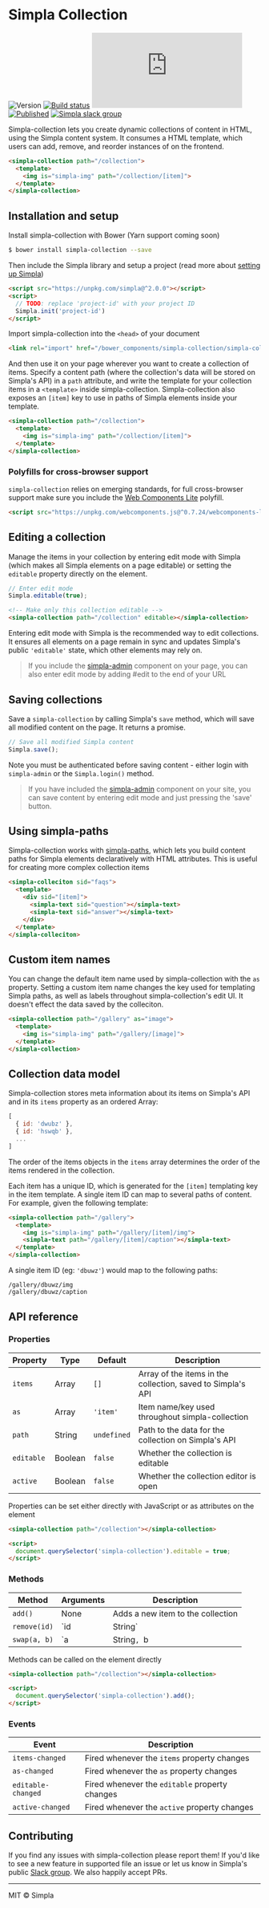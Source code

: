 # Simpla Collection
![Version][bower-badge] [![Build status][travis-badge]][travis-url] ![Size][size-badge] [![Published][webcomponents-badge]][webcomponents-url] [![Simpla slack group][slack-badge]][slack-url]

Simpla-collection lets you create dynamic collections of content in HTML, using the Simpla content system. It consumes a HTML template, which users can add, remove, and reorder instances of on the frontend.

<!---
```
<custom-element-demo>
  <template>
    <script src="../webcomponentsjs/webcomponents-lite.js"></script>
    <link rel="import" href="simpla-collection.html">
    <link rel="import" href="../simpla-img/simpla-img.html">

    <script src="https://unpkg.com/simpla@2.0.0"></script>
    <script>
      Simpla.init('local');
      Simpla.editable(true);
    </script>

    <style>
      img {
        max-width: 15rem;
      }
    </style>
    <next-code-block></next-code-block>
  </template>
</custom-element-demo>
```
-->
```html
<simpla-collection path="/collection">
  <template>
    <img is="simpla-img" path="/collection/[item]">
  </template>
</simpla-collection>
```

## Installation and setup

Install simpla-collection with Bower (Yarn support coming soon)

```sh
$ bower install simpla-collection --save
```

Then include the Simpla library and setup a project (read more about [setting up Simpla](https://www.simpla.io/docs/guides/get-started))

```html
<script src="https://unpkg.com/simpla@^2.0.0"></script>
<script>
  // TODO: replace 'project-id' with your project ID
  Simpla.init('project-id')
</script>
```

Import simpla-collection into the `<head>` of your document

```html
<link rel="import" href="/bower_components/simpla-collection/simpla-collection.html">
```

And then use it on your page wherever you want to create a collection of items. Specify a content path (where the collection's data will be stored on Simpla's API) in a `path` attribute, and write the template for your collection items in a `<template>` inside simpla-collection. Simpla-collection also exposes an `[item]` key to use in paths of Simpla elements inside your template.

```html
<simpla-collection path="/collection">
  <template>
    <img is="simpla-img" path="/collection/[item]">
  </template>
</simpla-collection>
```

### Polyfills for cross-browser support

`simpla-collection` relies on emerging standards, for full cross-browser support make sure you include the [Web Components Lite](https://github.com/webcomponents/webcomponentsjs) polyfill.

```html
<script src="https://unpkg.com/webcomponents.js@^0.7.24/webcomponents-lite.min.js" async></script>
```

## Editing a collection

Manage the items in your collection by entering edit mode with Simpla (which makes all Simpla elements on a page editable) or setting the `editable` property directly on the element.

```js
// Enter edit mode
Simpla.editable(true);
```

```html
<!-- Make only this collection editable -->
<simpla-collection path="/collection" editable></simpla-collection>
```

Entering edit mode with Simpla is the recommended way to edit collections. It ensures all elements on a page remain in sync and updates Simpla's public `'editable'` state, which other elements may rely on.

> If you include the [simpla-admin](https://webcomponents.org/element/SimplaElements/simpla-admin) component on your page, you can also enter edit mode by adding #edit to the end of your URL

## Saving collections

Save a `simpla-collection` by calling Simpla's `save` method, which will save all modified content on the page. It returns a promise.

```js
// Save all modified Simpla content
Simpla.save();
```

Note you must be authenticated before saving content - either login with `simpla-admin` or the `Simpla.login()` method.

> If you have included the [simpla-admin](http://webcomponents.org/element/SimplaElements/simpla-admin) component on your site, you can save content by entering edit mode and just pressing the 'save' button.

## Using simpla-paths

Simpla-collection works with [simpla-paths](https://github.com/SimplaElements/simpla-paths), which lets you build content paths for Simpla elements declaratively with HTML attributes. This is useful for creating more complex collection items

```html
<simpla-colleciton sid="faqs">
  <template>
    <div sid="[item]">
      <simpla-text sid="question"></simpla-text> 
      <simpla-text sid="answer"></simpla-text> 
    </div>
  </template>
</simpla-colleciton>
```

## Custom item names

You can change the default item name used by simpla-collection with the `as` property. Setting a custom item name changes the key used for templating Simpla paths, as well as labels throughout simpla-collection's edit UI. It doesn't effect the data saved by the colleciton.

```html
<simpla-collection path="/gallery" as="image">
  <template>
    <img is="simpla-img" path="/gallery/[image]">
  </template>
</simpla-collection> 
```

## Collection data model

Simpla-collection stores meta information about its items on Simpla's API and in its `items` property as an ordered Array:

```js
[
  { id: 'dwubz' },
  { id: 'hswqb' },
  ...
]
```

The order of the items objects in the `items` array determines the order of the items rendered in the collection.

Each item has a unique ID, which is generated for the `[item]` templating key in the item template. A single item ID can map to several paths of content. For example, given the following template:

```html
<simpla-collection path="/gallery">
  <template>
    <img is="simpla-img" path="/gallery/[item]/img">
    <simpla-text path="/gallery/[item]/caption"></simpla-text>
  </template>
</simpla-collection> 
```

A single item ID (eg: `'dbuwz'`) would map to the following paths:

```
/gallery/dbuwz/img
/gallery/dbuwz/caption
```

## API reference

### Properties

Property      | Type    | Default           | Description                                                   
------------- | ------- | ----------------- | -----------                                                   
`items`       | Array   | `[]`              | Array of the items in the collection, saved to Simpla's API
`as`          | Array   | `'item'`          | Item name/key used throughout simpla-collection
`path`        | String  | `undefined`       | Path to the data for the collection on Simpla's API
`editable`    | Boolean | `false`           | Whether the collection is editable                                 
`active`      | Boolean | `false`           | Whether the collection editor is open                   

Properties can be set either directly with JavaScript or as attributes on the element

```html
<simpla-collection path="/collection"></simpla-collection>

<script>
  document.querySelector('simpla-collection').editable = true;
</script>
```

### Methods

Method        | Arguments                  | Description                                                 
------------- | -------------------------- | -----------                                                 
`add()`       | None                       | Adds a new item to the collection
`remove(id)`  | `id | String`              | Removes an item with a given ID from the collection
`swap(a, b)`  | `a | String`, `b | String` | Swaps two items in the collection, takes two item IDs to swap

Methods can be called on the element directly

```html
<simpla-collection path="/collection"></simpla-collection>

<script>
  document.querySelector('simpla-collection').add();
</script>
```

### Events

Event              | Description                                    
------------------ | -----------                                    
`items-changed`    | Fired whenever the `items` property changes      
`as-changed`       | Fired whenever the `as` property changes      
`editable-changed` | Fired whenever the `editable` property changes 
`active-changed`   | Fired whenever the `active` property changes   

## Contributing

If you find any issues with simpla-collection please report them! If you'd like to see a new feature in supported file an issue or let us know in Simpla's public [Slack group](https://slack.simpla.io). We also happily accept PRs. 

***

MIT © Simpla

[bower-badge]: https://img.shields.io/bower/v/simpla-collection.svg
[bowerlicense-badge]: https://img.shields.io/bower/l/simpla-collection.svg
[travis-badge]: https://img.shields.io/travis/SimplaElements/simpla-collection.svg
[travis-url]: https://travis-ci.org/SimplaElements/simpla-collection
[bowerdeps-badge]: https://img.shields.io/gemnasium/SimplaElements/simpla-collection.svg
[bowerdeps-url]: https://gemnasium.com/bower/simpla-collection
[size-badge]: https://badges.herokuapp.com/size/github/SimplaElements/simpla-collection/master/simpla-collection.html?gzip=true
[webcomponents-badge]: https://img.shields.io/badge/webcomponents.org-published-blue.svg
[webcomponents-url]: https://www.webcomponents.org/element/SimplaElements/simpla-collection
[slack-badge]: http://slack.simpla.io/badge.svg
[slack-url]: https://slack.simpla.io

